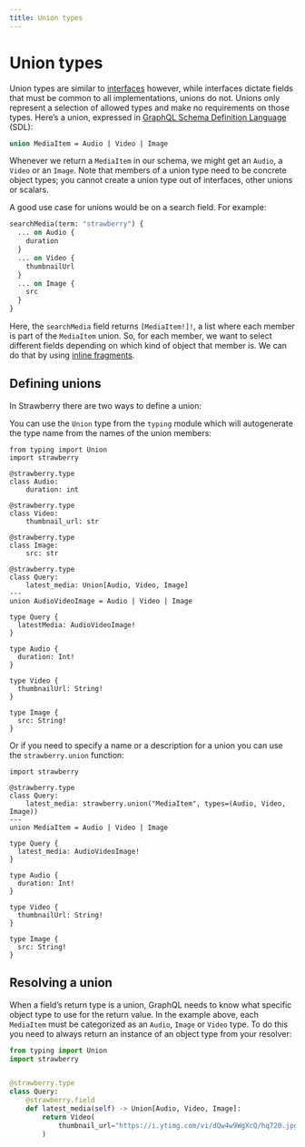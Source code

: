 ```yaml
---
title: Union types
---
```


# Union types

Union types are similar to [interfaces](/docs/types/interfaces) however, while interfaces
dictate fields that must be common to all implementations, unions do not. Unions
only represent a selection of allowed types and make no requirements on those
types. Here’s a union, expressed in
[GraphQL Schema Definition Language](https://graphql.org/learn/schema/#type-language)
(SDL):

```graphql
union MediaItem = Audio | Video | Image
```

Whenever we return a `MediaItem` in our schema, we might get an `Audio`, a
`Video` or an `Image`. Note that members of a union type need to be concrete
object types; you cannot create a union type out of interfaces, other unions or
scalars.

A good use case for unions would be on a search field. For example:

```graphql
searchMedia(term: "strawberry") {
  ... on Audio {
    duration
  }
  ... on Video {
    thumbnailUrl
  }
  ... on Image {
    src
  }
}
```

Here, the `searchMedia` field returns `[MediaItem!]!`, a list where each member
is part of the `MediaItem` union. So, for each member, we want to select different
fields depending on which kind of object that member is. We can do that by using
[inline fragments](https://graphql.org/learn/queries/#inline-fragments).

## Defining unions

In Strawberry there are two ways to define a union:

You can use the `Union` type from the `typing` module which will
autogenerate the type name from the names of the union members:

```python+schema
from typing import Union
import strawberry

@strawberry.type
class Audio:
    duration: int

@strawberry.type
class Video:
    thumbnail_url: str

@strawberry.type
class Image:
    src: str

@strawberry.type
class Query:
    latest_media: Union[Audio, Video, Image]
---
union AudioVideoImage = Audio | Video | Image

type Query {
  latestMedia: AudioVideoImage!
}

type Audio {
  duration: Int!
}

type Video {
  thumbnailUrl: String!
}

type Image {
  src: String!
}
```

Or if you need to specify a name or a description for a union you can use the
`strawberry.union` function:

```python+schema
import strawberry

@strawberry.type
class Query:
    latest_media: strawberry.union("MediaItem", types=(Audio, Video, Image))
---
union MediaItem = Audio | Video | Image

type Query {
  latest_media: AudioVideoImage!
}

type Audio {
  duration: Int!
}

type Video {
  thumbnailUrl: String!
}

type Image {
  src: String!
}
```

## Resolving a union

When a field’s return type is a union, GraphQL needs to know what specific
object type to use for the return value. In the example above, each `MediaItem`
must be categorized as an `Audio`, `Image` or `Video` type. To do this you need
to always return an instance of an object type from your resolver:

```python
from typing import Union
import strawberry


@strawberry.type
class Query:
    @strawberry.field
    def latest_media(self) -> Union[Audio, Video, Image]:
        return Video(
            thumbnail_url="https://i.ytimg.com/vi/dQw4w9WgXcQ/hq720.jpg",
        )
```
